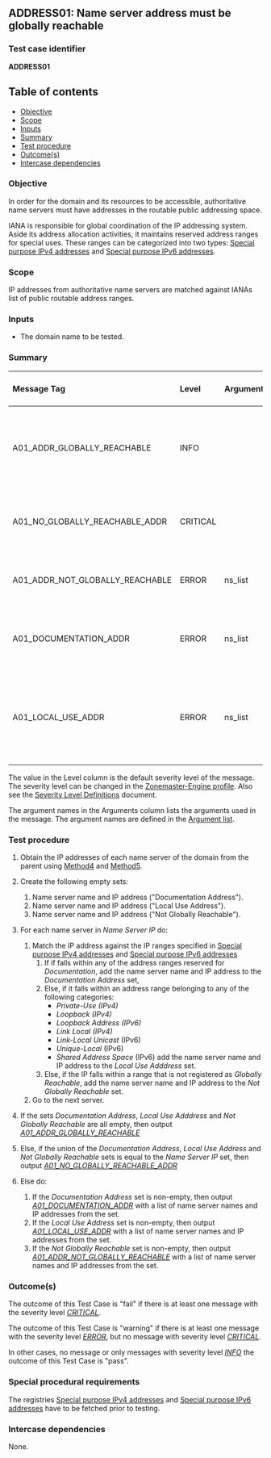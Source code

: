 ## ADDRESS01: Name server address must be globally reachable

### Test case identifier
**ADDRESS01** 

## Table of contents

* [Objective](#Objective)
* [Scope](#Scope)
* [Inputs](#Inputs)
* [Summary](#Summary)
* [Test procedure](#Test-procedure)
* [Outcome(s)](#Outcomes)
* [Intercase dependencies](#Intercase-dependencies)


### Objective

In order for the domain and its resources to be accessible, authoritative 
name servers must have addresses in the routable public addressing space.

IANA is responsible for global coordination of the IP addressing system.
Aside its address allocation activities, it maintains reserved address ranges
for special uses. These ranges can be categorized into two types: 
[Special purpose IPv4 addresses] and [Special purpose IPv6 addresses].

### Scope

IP addresses from authoritative name servers are matched against IANAs list of 
public routable address ranges.

### Inputs

* The domain name to be tested.

### Summary

Message Tag                       | Level    | Arguments | Message ID for message tag
:-------------------------------- |:---------|:----------|:--------------------------
A01_ADDR_GLOBALLY_REACHABLE       | INFO     |           | All IP addresses of all name servers are in the globally reachable address space.
A01_NO_GLOBALLY_REACHABLE_ADDR    | CRITICAL |           | None of the name servers IP addresses listed as globally reachable.
A01_ADDR_NOT_GLOBALLY_REACHABLE   | ERROR    | ns_list   | IP address for "{ns_list}" not listed as globally reachable.
A01_DOCUMENTATION_ADDR            | ERROR    | ns_list   | IP address for "{ns_list}" part of address range for documentation purposes.
A01_LOCAL_USE_ADDR                | ERROR    | ns_list   | IP address for "{ns_list}" part of address range intended for local use on network or service provider level..


The value in the Level column is the default severity level of the message. The
severity level can be changed in the [Zonemaster-Engine profile]. Also see the
[Severity Level Definitions] document.

The argument names in the Arguments column lists the arguments used in the
message. The argument names are defined in the [Argument list].

### Test procedure 

1. Obtain the IP addresses of each name server of the domain from the parent using
   [Method4] and [Method5]. 

2. Create the following empty sets:
   1. Name server name and IP address ("Documentation Address").
   2. Name server name and IP address ("Local Use Address").
   3. Name server name and IP address ("Not Globally Reachable").

3. For each name server in *Name Server IP* do:
   1. Match the IP address against the IP ranges specified in 
      [Special purpose IPv4 addresses] and [Special purpose IPv6 addresses]
      1. If if falls within any of the address ranges reserved for 
        *Documentation*, add the name server name and IP address to the
        *Documentation Address* set,
      2. Else, if it falls within an address range belonging to any of the 
         following categories:  
         - *Private-Use (IPv4)*
         - *Loopback (IPv4)*
         - *Loopback Address (IPv6)*
         - *Link Local (IPv4)*
         - *Link-Local Unicast* (IPv6)
         - *Unique-Local* (IPv6)
         - *Shared Address Space* (IPv6)
         add the name server name and IP address to the *Local Use Adddress* 
         set. 
      3. Else, if the IP falls within a range that is not registered as 
         *Globally Reachable*, add the name server name and IP address to 
         the *Not Globally Reachable* set.
   2. Go to the next server.
4. If the sets *Documentation Address*, *Local Use Adddress* and 
   *Not Globally Reachable* are all empty, then output 
   *[A01_ADDR_GLOBALLY_REACHABLE]*
5. Else, if the union of the *Documentation Address*, *Local Use Address* and 
   *Not Globally Reachable* sets is equal to the *Name Server IP* set,
   then output *[A01_NO_GLOBALLY_REACHABLE_ADDR]* 
6. Else do:
   1. If the *Documentation Address* set is non-empty, then output 
      *[A01_DOCUMENTATION_ADDR]* with a list of name server names and IP addresses
      from the set.
   2. If the *Local Use Address* set is non-empty, then output 
      *[A01_LOCAL_USE_ADDR]* with a list of name server names and IP addresses
      from the set.
   3. If the *Not Globally Reachable* set is non-empty, then output 
      *[A01_ADDR_NOT_GLOBALLY_REACHABLE]* with a list of name server names and 
      IP addresses from the set.

  
### Outcome(s)

The outcome of this Test Case is "fail" if there is at least one message
with the severity level *[CRITICAL]*.

The outcome of this Test Case is "warning" if there is at least one message
with the severity level *[ERROR]*, but no message with severity level
*[CRITICAL]*.

In other cases, no message or only messages with severity level
*[INFO]*  the outcome of this Test Case is "pass".

### Special procedural requirements

The registries [Special purpose IPv4 addresses] and 
[Special purpose IPv6 addresses] have to be fetched prior to testing.

### Intercase dependencies

None.

 
[Special purpose IPv4 addresses]:   https://www.iana.org/assignments/iana-ipv4-special-registry/iana-ipv4-special-registry.xml 
[Special purpose IPv6 addresses]:   https://www.iana.org/assignments/iana-ipv6-special-registry/iana-ipv6-special-registry.xml
[Severity Level Definitions]:       ../SeverityLevelDefinitions.md
[Zonemaster-Engine profile]:        ../../../configuration/profiles.md
[Argument list]:                    ../ArgumentsForTestCaseMessages.md
[Method4]:                          ../Methods.md#method-4-obtain-glue-address-records-from-parent  
[Method5]:                          ../Methods.md#method-5-obtain-the-name-server-address-records-from-child
[A01_ADDR_GLOBALLY_REACHABLE]:      #summary 
[A01_NO_GLOBALLY_REACHABLE_ADDR]:   #summary 
[A01_ADDR_NOT_GLOBALLY_REACHABLE]:  #summary 
[A01_DOCUMENTATION_ADDR]:           #summary 
[A01_LOCAL_USE_ADDR]:               #summary 
[INFO]:                             ../SeverityLevelDefinitions.md#info
[WARNING]:                          ../SeverityLevelDefinitions.md#warning
[ERROR]:                            ../SeverityLevelDefinitions.md#error
[CRITICAL]:                         ../SeverityLevelDefinitions.md#critical
